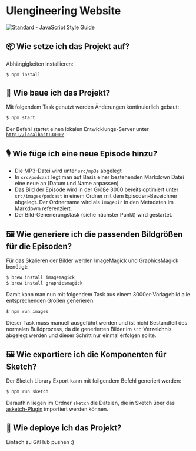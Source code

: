 # UIengineering Website

[![Standard - JavaScript Style Guide](https://img.shields.io/badge/code%20style-standard-brightgreen.svg)](http://standardjs.com/)

## 📦 Wie setze ich das Projekt auf?

Abhängigkeiten installieren:

```bash
$ npm install
```

## 👷 Wie baue ich das Projekt?

Mit folgendem Task genutzt werden Änderungen kontinuierlich gebaut:

```bash
$ npm start
```

Der Befehl startet einen lokalen Entwicklungs-Server unter [`http://localhost:3000/`](http://localhost:3000/)

## 🎙 Wie füge ich eine neue Episode hinzu?

- Die MP3-Datei wird unter `src/mp3s` abgelegt
- In `src/podcast` legt man auf Basis einer bestehenden Markdown Datei eine neue an (Datum und Name anpassen)
- Das Bild der Episode wird in der Größe 3000 bereits optimiert unter `src/images/podcast` in einem Ordner mit dem Episoden-Bezeichner abgelegt. Der Ordnername wird als `imageDir` in den Metadaten im Markdown referenziert.
- Der Bild-Generierungstask (siehe nächster Punkt) wird gestartet.

## 🖼 Wie generiere ich die passenden Bildgrößen für die Episoden?

Für das Skalieren der Bilder werden ImageMagick und GraphicsMagick benötigt:

```bash
$ brew install imagemagick
$ brew install graphicsmagick
```

Damit kann man nun mit folgendem Task aus einem 3000er-Vorlagebild alle entsprechenden Größen generieren:

```bash
$ npm run images
```

Dieser Task muss manuell ausgeführt werden und ist nicht Bestandteil des normalen Buildprozess, da die generierten Bilder im `src`-Verzeichnis abgelegt werden und dieser Schritt nur einmal erfolgen sollte.

## 🖼 Wie exportiere ich die Komponenten für Sketch?

Der Sketch Library Export kann mit foilgendem Befehl generiert werden:

```bash
$ npm run sketch
```

Daraufhin liegen im Ordner `sketch` die Dateien, die in Sketch über das [asketch-Plugin](https://github.com/brainly/html-sketchapp#create-asketch-files) importiert werden können.

## 🚀 Wie deploye ich das Projekt?

Einfach zu GitHub pushen :)
